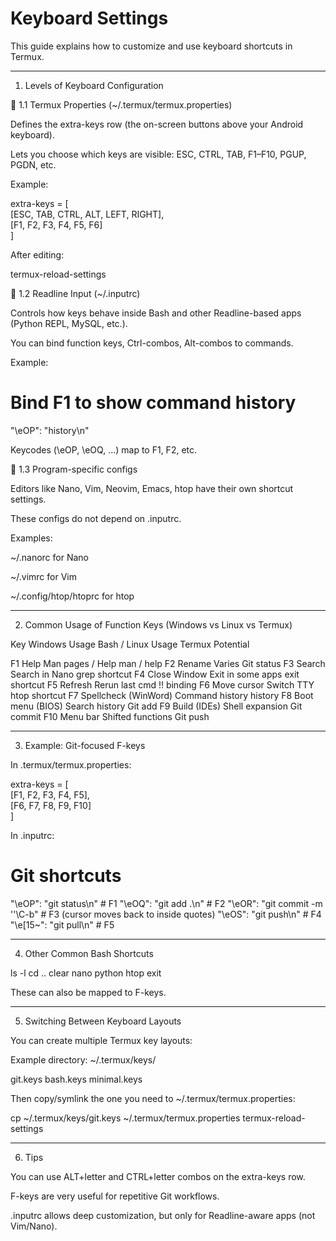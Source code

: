 # Keyboard Settings

This guide explains how to customize and use keyboard shortcuts in Termux.


---

1. Levels of Keyboard Configuration

🔑 1.1 Termux Properties (~/.termux/termux.properties)

Defines the extra-keys row (the on-screen buttons above your Android keyboard).

Lets you choose which keys are visible: ESC, CTRL, TAB, F1–F10, PGUP, PGDN, etc.

Example:

extra-keys = [ \
  [ESC, TAB, CTRL, ALT, LEFT, RIGHT], \
  [F1, F2, F3, F4, F5, F6] \
]

After editing:

termux-reload-settings


📘 1.2 Readline Input (~/.inputrc)

Controls how keys behave inside Bash and other Readline-based apps (Python REPL, MySQL, etc.).

You can bind function keys, Ctrl-combos, Alt-combos to commands.

Example:

# Bind F1 to show command history
"\eOP": "history\n"

Keycodes (\eOP, \eOQ, …) map to F1, F2, etc.


📝 1.3 Program-specific configs

Editors like Nano, Vim, Neovim, Emacs, htop have their own shortcut settings.

These configs do not depend on .inputrc.

Examples:

~/.nanorc for Nano

~/.vimrc for Vim

~/.config/htop/htoprc for htop

---

2. Common Usage of Function Keys (Windows vs Linux vs Termux)

Key	Windows Usage	Bash / Linux Usage	Termux Potential

F1	Help	Man pages / Help	man / help
F2	Rename	Varies	Git status
F3	Search	Search in Nano	grep shortcut
F4	Close Window	Exit in some apps	exit shortcut
F5	Refresh	Rerun last cmd	!! binding
F6	Move cursor	Switch TTY	htop shortcut
F7	Spellcheck (WinWord)	Command history	history
F8	Boot menu (BIOS)	Search history	Git add
F9	Build (IDEs)	Shell expansion	Git commit
F10	Menu bar	Shifted functions	Git push

---

3. Example: Git-focused F-keys

In .termux/termux.properties:

extra-keys = [ \
  [F1, F2, F3, F4, F5], \
  [F6, F7, F8, F9, F10] \
]

In .inputrc:

# Git shortcuts
"\eOP": "git status\n"     # F1
"\eOQ": "git add .\n"      # F2
"\eOR": "git commit -m ''\C-b" # F3 (cursor moves back to inside quotes)
"\eOS": "git push\n"       # F4
"\e[15~": "git pull\n"     # F5

---

4. Other Common Bash Shortcuts

ls -l
cd ..
clear
nano
python
htop
exit

These can also be mapped to F-keys.

---

5. Switching Between Keyboard Layouts

You can create multiple Termux key layouts:

Example directory: ~/.termux/keys/

git.keys
bash.keys
minimal.keys

Then copy/symlink the one you need to ~/.termux/termux.properties:

cp ~/.termux/keys/git.keys ~/.termux/termux.properties
termux-reload-settings

---

6. Tips

You can use ALT+letter and CTRL+letter combos on the extra-keys row.

F-keys are very useful for repetitive Git workflows.

.inputrc allows deep customization, but only for Readline-aware apps (not Vim/Nano).